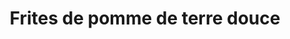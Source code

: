 ---
title: "Frites de pomme de terre douce"
description: ""
price_s: ""
price_l: "8.50"
weight: "12"
---